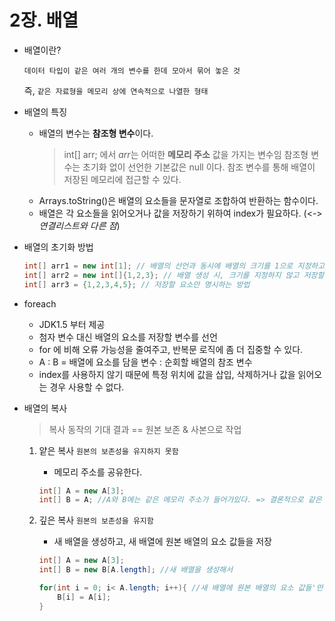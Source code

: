 # 2장. 배열

- 배열이란?

  `데이터 타입이 같은 여러 개의 변수를 한데 모아서 묶어 놓은 것`

  즉,
  `같은 자료형을 메모리 상에 연속적으로 나열한 형태`

- 배열의 특징

  - 배열의 변수는 **참조형 변수**이다.
    > int[] arr; 에서 *arr*는 어떠한 **메모리 주소** 값을 가지는 변수임
    > 참조형 변수는 초기화 없이 선언한 기본값은 null 이다.
    > 참조 변수를 통해 배열이 저장된 메모리에 접근할 수 있다.
  - Arrays.toString()은 배열의 요소들을 문자열로 조합하여 반환하는 함수이다.
  - 배열은 각 요소들을 읽어오거나 값을 저장하기 위하여 index가 필요하다. (<-> _연결리스트와 다른 점_)

- 배열의 초기화 방법

  ```java
  int[] arr1 = new int[1]; // 배열의 선언과 동시에 배열의 크기를 1으로 지정하고 0으로 초기화하는 방법
  int[] arr2 = new int[]{1,2,3}; // 배열 생성 시, 크기를 지정하지 않고 저장할 요소만 명시하는 방법
  int[] arr3 = {1,2,3,4,5}; // 저장할 요소만 명시하는 방법

  ```

- foreach

  - JDK1.5 부터 제공
  - 첨자 변수 대신 배열의 요소를 저장할 변수를 선언
  - for 에 비해 오류 가능성을 줄여주고, 반복문 로직에 좀 더 집중할 수 있다.
  - A : B = 배열에 요소를 담을 변수 : 순회할 배열의 참조 변수
  - index를 사용하지 않기 때문에 특정 위치에 값을 삽입, 삭제하거나 값을 읽어오는 경우 사용할 수 없다.

- 배열의 복사

  > 복사 동작의 기대 결과 == 원본 보존 & 사본으로 작업

  1. 얕은 복사
     `원본의 보존성을 유지하지 못함`

     - 메모리 주소를 공유한다.

     ```java
     int[] A = new A[3];
     int[] B = A; //A와 B에는 같은 메모리 주소가 들어가있다. => 결론적으로 같은 메모리 공간을 가리키기 때문에 B가 바뀌면 A도 바뀐다.
     ```

  2. 깊은 복사
     `원본의 보존성을 유지함`

     - 새 배열을 생성하고, 새 배열에 원본 배열의 요소 값들을 저장

     ```java
     int[] A = new A[3];
     int[] B = new B[A.length]; //새 배열을 생성해서

     for(int i = 0; i< A.length; i++){ //새 배열에 원본 배열의 요소 값들'만' 저장했기 때문에 두 배열이 서로 다른 배열 공간을 바라보고 있음
         B[i] = A[i];
     }
     ```
